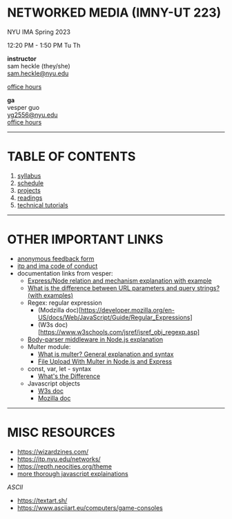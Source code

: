 # NETWORKED MEDIA (IMNY-UT 223)

NYU IMA Spring 2023

12:20 PM - 1:50 PM Tu Th

**instructor**  
sam heckle (they/she)  
[sam.heckle@nyu.edu](mailto:sam.heckle@nyu.edu)

[office hours](https://calendar.google.com/calendar/u/0/selfsched?sstoken=UUZUZ0xFTjEyYmVIfGRlZmF1bHR8Yzg5N2EzOGQ2MGVmNWJiODkwZTliNTM1NmIyMzQ5NTQ)

**ga**  
vesper guo  
[yg2556@nyu.edu](mailto:yg2556@nyu.edu)  
[office hours](https://calendar.google.com/calendar/u/0/selfsched?sstoken=UVA0MjFzd3czSUhwfGRlZmF1bHR8ZDYxZmFjOTQ4OWJiNWIwMGRjZmJhOTBjOGJjODIyMjM)



***

# TABLE OF CONTENTS
1. [syllabus](https://github.com/samheckle/networked-media/wiki/Syllabus)
2. [schedule](https://github.com/samheckle/networked-media/wiki/Schedule)
3. [projects](https://github.com/samheckle/networked-media/wiki/Projects)
4. [readings](https://github.com/samheckle/networked-media/wiki/Discussion-List)
5. [technical tutorials](https://github.com/samheckle/networked-media/wiki/Technical-Tutorials)

*** 

# OTHER IMPORTANT LINKS
* [anonymous feedback form](https://forms.gle/EeFdQNaGe9aQqr229)
* [itp and ima code of conduct](https://itpnyu.github.io/ITP-IMA-Code-of-Conduct/)
* documentation links from vesper:
   * [Express/Node relation and mechanism explanation with example](https://developer.mozilla.org/en-US/docs/Learn/Server-side/Express_Nodejs/Introduction#what_does_express_code_look_like)  
   * [What is the difference between URL parameters and query strings? (with examples)](https://stackoverflow.com/questions/39266970/what-is-the-difference-between-url-parameters-and-query-strings)  
   * Regex: regular expression
      * (Modzilla doc)[https://developer.mozilla.org/en-US/docs/Web/JavaScript/Guide/Regular_Expressions]  
      * (W3s doc)[https://www.w3schools.com/jsref/jsref_obj_regexp.asp]
   * [Body-parser middleware in Node.js explanation](https://www.geeksforgeeks.org/body-parser-middleware-in-node-js/#)
   * Multer module:
      * [What is multer? General explanation and syntax](https://expressjs.com/en/resources/middleware/multer.html)
      * [File Upload With Multer in Node.js and Express](https://code.tutsplus.com/tutorials/file-upload-with-multer-in-node--cms-32088)
   * const, var, let - syntax
      * [What's the Difference]( https://www.freecodecamp.org/news/var-let-and-const-whats-the-difference/)
   * Javascript objects
      * [W3s doc](https://www.w3schools.com/js/js_objects.asp)
      * [Mozilla doc](https://developer.mozilla.org/en-US/docs/Web/JavaScript/Reference/Global_Objects/Object)

***

# MISC RESOURCES
* https://wizardzines.com/
* https://itp.nyu.edu/networks/
* https://repth.neocities.org/theme
* [more thorough javascript explainations](https://youtube.com/playlist?list=PLhodrqR5mj9ruX4WtuQNcIJ1CGsEWjMzI)

*ASCII*
* https://textart.sh/
* https://www.asciiart.eu/computers/game-consoles


